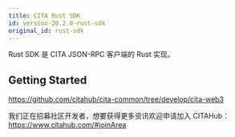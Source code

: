 ```yaml
---
title: CITA Rust SDK
id: version-20.2.0-rust-sdk
original_id: rust-sdk
---
```


Rust SDK 是 CITA JSON-RPC 客户端的 Rust 实现。

## Getting Started

https://github.com/citahub/cita-common/tree/develop/cita-web3

我们正在招募社区开发者，想要获得更多资讯欢迎申请加入 CITAHub：https://www.citahub.com/#joinArea
